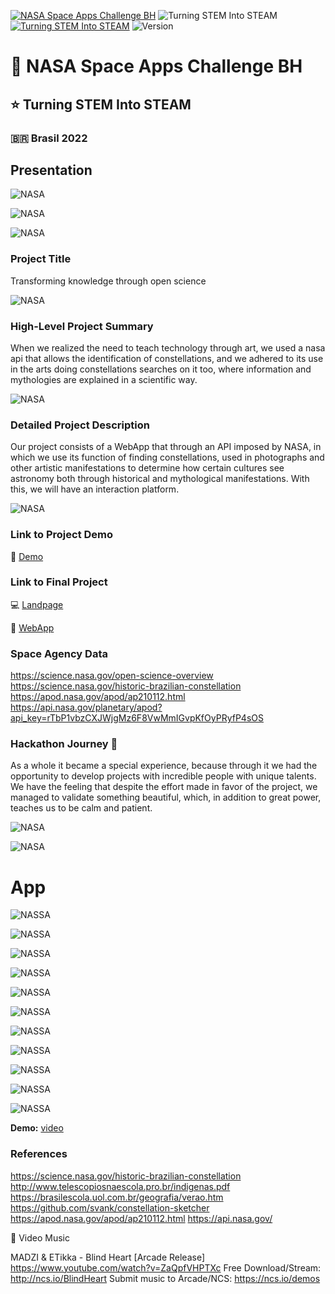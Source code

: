 [![NASA Space Apps Challenge BH](https://img.shields.io/badge/NASA_Space_Apps_Challenge_BH-2022-blue)](https://www.spaceappschallenge.org/)
![Turning STEM Into STEAM](https://img.shields.io/badge/Turning_STEM_Into_STEAM-Challenge-orange)
[![Turning STEM Into STEAM](https://img.shields.io/badge/Demo-Online-success)](https://www.example.com/)
![Version](https://img.shields.io/badge/Version-1.0.0-green)

# 🚀 NASA Space Apps Challenge BH

## ⭐️ Turning STEM Into STEAM

### 🇧🇷 Brasil 2022

## Presentation

![NASA](https://axios.jusblog.com/assets/share/pitch/1.png?)

![NASA](https://axios.jusblog.com/assets/share/pitch/2.png?)

![NASA](https://axios.jusblog.com/assets/share/pitch/3.png?)

### Project Title

Transforming knowledge through open science

![NASA](https://axios.jusblog.com/assets/share/pitch/4.png?)

### High-Level Project Summary

When we realized the need to teach technology through art, we used a nasa api that allows the identification of constellations, and we adhered to its use in the arts doing constellations searches on it too, where information and mythologies are explained in a scientific way.

![NASA](https://axios.jusblog.com/assets/share/pitch/5.png?)

### Detailed Project Description

Our project consists of a WebApp that through an API imposed by NASA, in which we use its function of finding constellations, used in photographs and other artistic manifestations to determine how certain cultures see astronomy both through historical and mythological manifestations. With this, we will have an interaction platform.

![NASA](https://axios.jusblog.com/assets/share/pitch/6.png?)

### Link to Project Demo

🎥 [Demo](https://axios.jusblog.com/assets/share/demo/video.mp4)

### Link to Final Project

💻 [Landpage](https://nasahack.paulocrisci.com.br)

📱 [WebApp](https://axios.jusblog.com)

### Space Agency Data

https://science.nasa.gov/open-science-overview
https://science.nasa.gov/historic-brazilian-constellation
https://apod.nasa.gov/apod/ap210112.html
https://api.nasa.gov/planetary/apod?api_key=rTbP1vbzCXJWjgMz6F8VwMmIGvpKfOyPRyfP4sOS

### Hackathon Journey 🚀

As a whole it became a special experience, because through it we had the opportunity to develop projects with incredible people with unique talents. We have the feeling that despite the effort made in favor of the project, we managed to validate something beautiful, which, in addition to great power, teaches us to be calm and patient.

![NASA](https://axios.jusblog.com/assets/share/pitch/7.png?)

![NASA](https://axios.jusblog.com/assets/share/pitch/8.png?)

# App

![NASSA](https://axios.jusblog.com/assets/share/app/1.png?)

![NASSA](https://axios.jusblog.com/assets/share/app/2.png?)

![NASSA](https://axios.jusblog.com/assets/share/app/3.png?)

![NASSA](https://axios.jusblog.com/assets/share/app/4.png?)

![NASSA](https://axios.jusblog.com/assets/share/app/5.png?)

![NASSA](https://axios.jusblog.com/assets/share/app/6.png?)

![NASSA](https://axios.jusblog.com/assets/share/app/7.png?)

![NASSA](https://axios.jusblog.com/assets/share/app/8.png?)

![NASSA](https://axios.jusblog.com/assets/share/app/9.png?)

![NASSA](https://axios.jusblog.com/assets/share/app/10.png?)

![NASSA](https://axios.jusblog.com/assets/share/app/11.png?)

**Demo:** [video](https://axios.jusblog.com/assets/share/demo/video.mp4)

### References

https://science.nasa.gov/historic-brazilian-constellation
http://www.telescopiosnaescola.pro.br/indigenas.pdf
https://brasilescola.uol.com.br/geografia/verao.htm
https://github.com/svank/constellation-sketcher
https://apod.nasa.gov/apod/ap210112.html
https://api.nasa.gov/

🎸 Video Music

MADZI & ETikka - Blind Heart [Arcade Release]
https://www.youtube.com/watch?v=ZaQpfVHPTXc
Free Download/Stream: http://ncs.io/BlindHeart
Submit music to Arcade/NCS: https://ncs.io/demos
